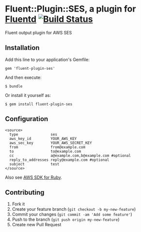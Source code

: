 # Fluent::Plugin::SES, a plugin for [Fluentd](http://fluentd.org) [![Build Status](https://travis-ci.org/SpringMT/fluent-plugin-ses.png)](https://travis-ci.org/SpringMT/fluent-plugin-ses)

Fluent output plugin for AWS SES

## Installation

Add this line to your application's Gemfile:

    gem 'fluent-plugin-ses'

And then execute:

    $ bundle

Or install it yourself as:

    $ gem install fluent-plugin-ses

## Configuration

```
<source>
  type               ses
  aws_key_id         YOUR_AWS_KEY
  aws_sec_key        YOUR_AWS_SECRET_KEY
  from               from@example.com
  to                 to@example.com
  cc                 a@example.com,b@example.com #optional
  reply_to_addresses reply@example.com #optional
  subject            test
</source>
```

Also see [AWS SDK for Ruby](http://docs.aws.amazon.com/AWSRubySDK/latest/frames.html).

## Contributing

1. Fork it
2. Create your feature branch (`git checkout -b my-new-feature`)
3. Commit your changes (`git commit -am 'Add some feature'`)
4. Push to the branch (`git push origin my-new-feature`)
5. Create new Pull Request

